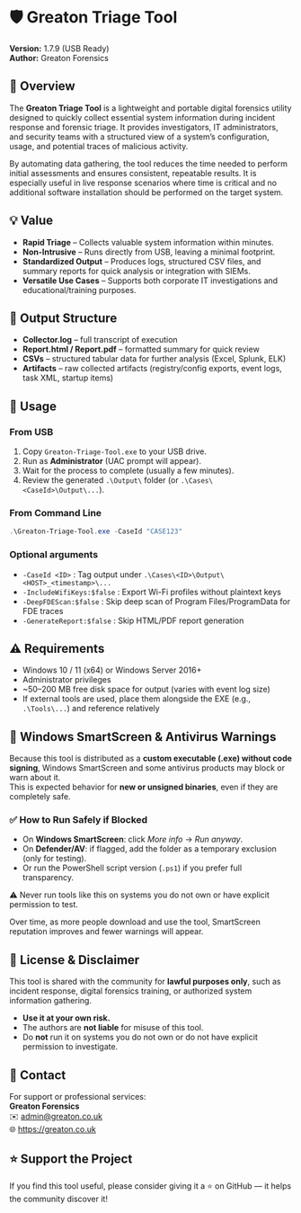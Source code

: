 # 🛡️ Greaton Triage Tool
**Version:** 1.7.9 (USB Ready)  
**Author:** Greaton Forensics  

## 📖 Overview
The **Greaton Triage Tool** is a lightweight and portable digital forensics utility designed to quickly collect essential system information during incident response and forensic triage. It provides investigators, IT administrators, and security teams with a structured view of a system’s configuration, usage, and potential traces of malicious activity.  

By automating data gathering, the tool reduces the time needed to perform initial assessments and ensures consistent, repeatable results. It is especially useful in live response scenarios where time is critical and no additional software installation should be performed on the target system.

## 💡 Value
- **Rapid Triage** – Collects valuable system information within minutes.  
- **Non-Intrusive** – Runs directly from USB, leaving a minimal footprint.  
- **Standardized Output** – Produces logs, structured CSV files, and summary reports for quick analysis or integration with SIEMs.  
- **Versatile Use Cases** – Supports both corporate IT investigations and educational/training purposes.  

## 📂 Output Structure
- **Collector.log** – full transcript of execution  
- **Report.html / Report.pdf** – formatted summary for quick review  
- **CSVs** – structured tabular data for further analysis (Excel, Splunk, ELK)  
- **Artifacts** – raw collected artifacts (registry/config exports, event logs, task XML, startup items)  

## 🚀 Usage
### From USB
1. Copy `Greaton-Triage-Tool.exe` to your USB drive.  
2. Run as **Administrator** (UAC prompt will appear).  
3. Wait for the process to complete (usually a few minutes).  
4. Review the generated `.\Output\` folder (or `.\Cases\<CaseId>\Output\...`).  

### From Command Line
```powershell
.\Greaton-Triage-Tool.exe -CaseId "CASE123"
```

### Optional arguments
- `-CaseId <ID>` : Tag output under `.\Cases\<ID>\Output\<HOST>_<timestamp>\...`  
- `-IncludeWifiKeys:$false` : Export Wi-Fi profiles without plaintext keys  
- `-DeepFDEScan:$false` : Skip deep scan of Program Files/ProgramData for FDE traces  
- `-GenerateReport:$false` : Skip HTML/PDF report generation  

## ⚠️ Requirements
- Windows 10 / 11 (x64) or Windows Server 2016+  
- Administrator privileges  
- ~50–200 MB free disk space for output (varies with event log size)  
- If external tools are used, place them alongside the EXE (e.g., `.\Tools\...`) and reference relatively  

## 🔐 Windows SmartScreen & Antivirus Warnings
Because this tool is distributed as a **custom executable (.exe) without code signing**, Windows SmartScreen and some antivirus products may block or warn about it.  
This is expected behavior for **new or unsigned binaries**, even if they are completely safe.  

### ✅ How to Run Safely if Blocked
- On **Windows SmartScreen**: click *More info* → *Run anyway*.  
- On **Defender/AV**: if flagged, add the folder as a temporary exclusion (only for testing).  
- Or run the PowerShell script version (`.ps1`) if you prefer full transparency.  

⚠️ Never run tools like this on systems you do not own or have explicit permission to test.  

Over time, as more people download and use the tool, SmartScreen reputation improves and fewer warnings will appear.  

## 📜 License & Disclaimer
This tool is shared with the community for **lawful purposes only**, such as incident response, digital forensics training, or authorized system information gathering.  

- **Use it at your own risk.**  
- The authors are **not liable** for misuse of this tool.  
- Do **not** run it on systems you do not own or do not have explicit permission to investigate.  

## 📧 Contact
For support or professional services:  
**Greaton Forensics**  
✉️ admin@greaton.co.uk  
🌐 https://greaton.co.uk  

## ⭐ Support the Project
If you find this tool useful, please consider giving it a ⭐ on GitHub — it helps the community discover it!
